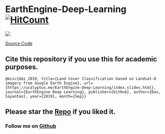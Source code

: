 # EarthEngine-Deep-Learning [![HitCount](http://hits.dwyl.io/ucalyptus/EarthEngine-Deep-Learning/.svg)](http://hits.dwyl.io/ucalyptus/EarthEngine-Deep-Learning/)
![](https://raw.githubusercontent.com/ucalyptus/EarthEngine-Deep-Learning/master/Screenshot%20from%202019-09-26%2019-49-48.png)

[Source Code](http://ucalyptus.github.io/EarthEngine-Deep-Learning/index.slides.html)

## Cite this repository if you use this for academic purposes.
```
@misc{das_2019, title={Land Cover Classification based on Landsat-8 imagery from Google Earth Engine}, url={https://ucalyptus.me/EarthEngine-Deep-Learning/index.slides.html}, journal={EarthEngine Deep Learning}, publisher={GitHub}, author={Das, Sayantan}, year={2019}, month={Sep}}
```
## Please star the [Repo](https://github.com/ucalyptus/EarthEngine-Deep-Learning) if you liked it.
### Follow me on [Github](https://github.com/ucalyptus/)
